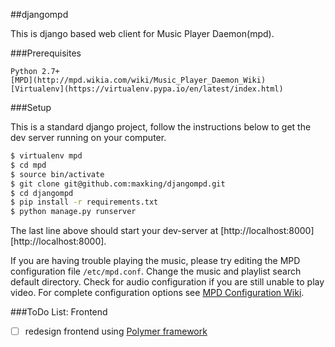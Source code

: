##djangompd

This is django based web client for Music Player Daemon(mpd).

###Prerequisites
```
Python 2.7+
[MPD](http://mpd.wikia.com/wiki/Music_Player_Daemon_Wiki)
[Virtualenv](https://virtualenv.pypa.io/en/latest/index.html)
```
###Setup

This is a standard django project, follow the instructions below
to get the dev server running on your computer.

```bash
$ virtualenv mpd
$ cd mpd
$ source bin/activate
$ git clone git@github.com:maxking/djangompd.git
$ cd djangompd
$ pip install -r requirements.txt
$ python manage.py runserver
```

The last line above should start your dev-server at [http://localhost:8000][http://localhost:8000].

If you are having trouble playing the music, please try editing the MPD configuration file `/etc/mpd.conf`. Change the music and playlist search default directory.  Check for audio configuration if you are still unable to play video. For complete configuration options see [MPD Configuration Wiki](http://www.musicpd.org/doc/user/config.html).

###ToDo List: Frontend
- [ ] redesign frontend using [Polymer framework](https://www.polymer-project.org/)


